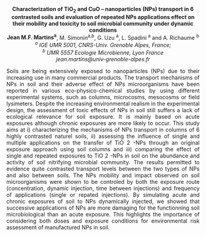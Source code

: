 <center><strong>Characterization of TiO<sub>2</sub> and CuO – nanoparticles (NPs) transport in
6 contrasted soils and evaluation of repeated NPs applications effect on
their mobility and toxicity to soil microbial community under dynamic
conditions</strong>

<center><strong>Jean M.F. Martins<sup>a</sup></strong>, M. Simonin<sup>a,b</sup>, G. Uzu <sup>a</sup>, L. Spadini <sup>a</sup>
and A. Richaume <sup>b</sup>

<center><i><sup>a</sup> IGE UMR 5001, CNRS-Univ. Grenoble Alpes, France;</i>

<center><i><sup>b</sup> UMR 5557 Ecologie Microbienne, Lyon France</i>

<center><i>jean.martins@univ-grenoble-alpes.fr</i>

<p style="text-align:justify">Soils are being extensively exposed to nanoparticles (NPs) due to their
increasing use in many commercial products. The transport mechanisms of
NPs in soil and their adverse effect of NPs microorganisms have been
reported in various eco-physico-chemical studies by using different
experimental systems, such as columns, microcosms, mesocosms or field
lysimeters. Despite the increasing environmental realism in the
experimental design, the assessment of toxic effects of NPs in soil
still suffers a lack of ecological relevance for soil exposure. It is
mainly based on acute exposures although chronic exposures are more
likely to occur. This study aims at i) characterizing the mechanisms of
NPs transport in columns of 6 highly contrasted naturel soils, ii)
assessing the influence of single and multiple applications on the
transfer of TiO 2 -NPs through an original exposure approach using soil
columns and iii) comparing the effect of single and repeated exposures
to TiO 2 -NPs in soil on the abundance and activity of soil nitrifying
microbial community. The results permitted to evidence quite contrasted
transport levels between the two types of NPs and also between soils.
The NPs mobility and impact observed on soil microorganisms were shown
to be controled by both the exposure route (concentration, dynamic
injection, time between injections) and frequency of applications
(single or repated injections). By simulating acute and chronic
exposures of soil to NPs dynamically injected, we showed that successive
applications of NPs are more damaging for the functionning soil
microbiological than an acute exposure. This highlights the importance
of considering both doses and exposure conditions for environmental risk
assessment of manufactured NPs in soil.
